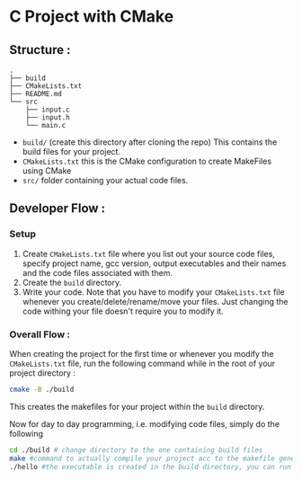 # C Project with CMake

## Structure :

```
.
├── build 
├── CMakeLists.txt
├── README.md
└── src
    ├── input.c
    ├── input.h
    └── main.c

```

- `build/` (create this directory after cloning the repo) This contains the build files for your project.
- `CMakeLists.txt` this is the CMake configuration to create MakeFiles using CMake
- `src/` folder containing your actual code files.

## Developer Flow :

### Setup 

1. Create `CMakeLists.txt` file where you list out your source code files, specify project name, gcc version, output executables and their names and the code files associated with them.
2. Create the `build` directory.
3. Write your code. Note that you have to modify your `CMakeLists.txt` file whenever you create/delete/rename/move your files. Just changing the code withing your file doesn't require you to modify it.


### Overall Flow :

When creating the project for the first time or whenever you modify the `CMakeLists.txt` file, run the following command while in the root of your project directory : 

```bash
cmake -B ./build
```

This creates the makefiles for your project within the `build` directory.

Now for day to day programming, i.e. modifying code files, simply do the following 

```bash
cd ./build # change directory to the one containing build files
make #command to actually compile your project acc to the makefile generated by CMake
./hello #the executable is created in the build directory, you can run it from here 
```

